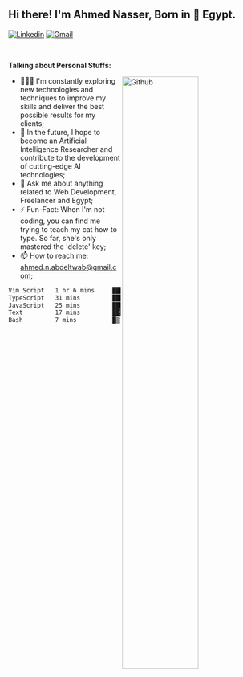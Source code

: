 <!-- Your title -->
## Hi there! I'm Ahmed Nasser, Born in 🚀 Egypt.
<!-- Your badges
You can use the website to generate badges: https://shields.io/
-->

[![Linkedin](https://img.shields.io/badge/-LinkedIn-blue?style=flat&logo=Linkedin&logoColor=white)](https://www.linkedin.com/in/ahmed-n-abdeltwab/)
[![Gmail](https://img.shields.io/badge/-Gmail-c14438?style=flat&logo=Gmail&logoColor=white)](mailto:ahmed.n.abdeltwab@gmail.com)

&nbsp;

<!-- Talking about you -->
**Talking about Personal Stuffs:**

<!-- Any image aligned to the right. Beware the width -->
<img width="55%" align="right" alt="Github" src="https://raw.githubusercontent.com/onimur/.github/master/.resources/git-header.svg" />

- 👨🏽‍💻 I'm constantly exploring new technologies and techniques to improve my skills and deliver the best possible results for my clients;
- 🌱 In the future, I hope to become an Artificial Intelligence Researcher and contribute to the development of cutting-edge AI technologies;
- 💬 Ask me about anything related to Web Development, Freelancer and Egypt;
- ⚡️ Fun-Fact: When I'm not coding, you can find me trying to teach my cat how to type. So far, she's only mastered the 'delete' key;
- 📫 How to reach me: ahmed.n.abdeltwab@gmail.com;


<!--START_SECTION:waka-->

```txt
Vim Script   1 hr 6 mins     ██████████▓░░░░░░░░░░░░░░   43.20 %
TypeScript   31 mins         █████░░░░░░░░░░░░░░░░░░░░   20.38 %
JavaScript   25 mins         ████░░░░░░░░░░░░░░░░░░░░░   16.54 %
Text         17 mins         ██▓░░░░░░░░░░░░░░░░░░░░░░   11.19 %
Bash         7 mins          █▒░░░░░░░░░░░░░░░░░░░░░░░   04.97 %
```

<!--END_SECTION:waka-->

